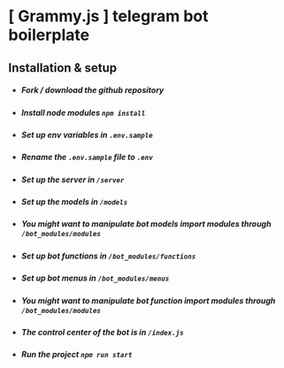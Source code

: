 # [ Grammy.js ] telegram bot boilerplate

## Installation & setup

<ul>

##### <li> Fork / download the github repository </li>

##### <li> Install node modules ``npm install`` </li>

##### <li> Set up env variables in ``.env.sample``  </li>

##### <li> Rename the ``.env.sample`` file to ``.env`` </li>

##### <li> Set up the server in ``/server`` </li>

##### <li> Set up the models in ``/models`` </li>

##### <li> You might want to manipulate bot models import modules through ``/bot_modules/modules`` </li>

##### <li> Set up bot functions in ``/bot_modules/functions`` </li>

##### <li> Set up bot menus in ``/bot_modules/menus`` </li>

##### <li> You might want to manipulate bot function import modules through ``/bot_modules/modules`` </li>

##### <li> The control center of the bot is in ``/index.js`` </li>

##### <li> Run the project ``npm run start`` </li>

</ul>
